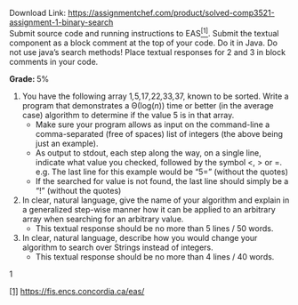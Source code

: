 Download Link: https://assignmentchef.com/product/solved-comp3521-assignment-1-binary-search
<br>
Submit source code and running instructions to EAS<a href="#_ftn1" name="_ftnref1"><sup>[1]</sup></a>. Submit the textual component as a block comment at the top of your code. Do it in Java. Do not use java’s search methods! Place textual responses for 2 and 3 in block comments in your code.

<strong>Grade: </strong>5%

<ol>

 <li>You have the following array 1<em>,</em>5<em>,</em>17<em>,</em>22<em>,</em>33<em>,</em>37, known to be sorted. Write a program that demonstrates a Θ(log(<em>n</em>)) time or better (in the average case) algorithm to determine if the value 5 is in that array.

  <ul>

   <li>Make sure your program allows as input on the command-line a comma-separated (free of spaces) list of integers (the above being just an example).</li>

   <li>As output to stdout, each step along the way, on a single line, indicate what value you checked, followed by the symbol &lt;, &gt; or =. e.g. The last line for this example would be “5=” (without the quotes)</li>

   <li>If the searched for value is not found, the last line should simply be a “!” (without the quotes)</li>

  </ul></li>

 <li>In clear, natural language, give the name of your algorithm and explain in a generalized step-wise manner how it can be applied to an arbitrary array when searching for an arbitrary value.

  <ul>

   <li>This textual response should be no more than 5 lines / 50 words.</li>

  </ul></li>

 <li>In clear, natural language, describe how you would change your algorithm to search over Strings instead of integers.

  <ul>

   <li>This textual response should be no more than 4 lines / 40 words.</li>

  </ul></li>

</ol>

1

<a href="#_ftnref1" name="_ftn1">[1]</a> https://fis.encs.concordia.ca/eas/